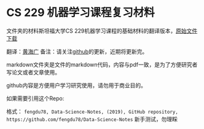# CS 229 机器学习课程复习材料

文件夹的材料斯坦福大学CS 229机器学习课程的基础材料的翻译版本，[原始文件下载](http://cs229.stanford.edu/summer2019/cs229-linalg.pdf)

翻译：[黄海广](https://github.com/fengdu78)
备注：请关注[github](https://github.com/fengdu78/Data-Science-Notes/tree/master/0.math)的更新，近期将更新完。

markdown文件夹是文件的markdown代码，内容与pdf一致，是为了方便研究者写论文或者文章使用。

github内容是方便用户学习研究使用，请勿用于商业目的。

如果需要引用这个Repo:

格式： `fengdu78, Data-Science-Notes, (2019), GitHub repository, https://github.com/fengdu78/Data-Science-Notes`
新手测试，勿理睬

